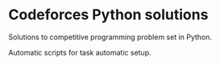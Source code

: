 # Codeforces Python solutions

Solutions to competitive programming problem set in Python.

Automatic scripts for task automatic setup.
